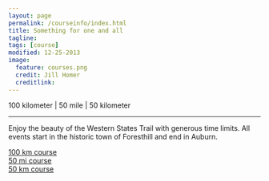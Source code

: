 ```yaml
---
layout: page
permalink: /courseinfo/index.html
title: Something for one and all
tagline: 
tags: [course]
modified: 12-25-2013
image:
  feature: courses.png
  credit: Jill Homer
  creditlink: 
---
```

<p class="lead">100 kilometer | 50 mile | 50 kilometer</p>
<hr>
<script>
window.location.replace("http://www.trasonevents.com");
</script>
<p class="lead">Enjoy the beauty of the Western States Trail with generous time limits. All events start in the historic town of Foresthill and end in Auburn. </p>
<div class="row">
  <div class="col-md-4">
  	<a href="{{ site.url }}/course/100k" class="btn btn-success btn-lg" role="button">100 km course</a>
  </div>
  <div class="col-md-4">
  	<a href="#" class="btn btn-success btn-lg" role="button">50 mi course</a>
  </div>
  <div class="col-md-4">
  	<a href="#" class="btn btn-success btn-lg" role="button">50 km course</a>
  </div>
</div>


<!-- 
# 100 kilometer - 62.3 mi | 17,808 ft
<hr>

The 100k course leaves Foresthill headed to Michigan Bluff. Runners go through the scenic Volcano and El Dorado Canyons along fire roads for great views not enjoyed during other running events. Turning around at the bottom of El Dorado Canyon, the course rejoins the Western States Trail to Foresthill. Runners continue along the Western States and Tevis Cup trails, then traverse a small segment of the old Cool Canyon Crawl course on the way to the finish at the Auburn Dam Overlook. Participants pass through 13 aid stations. You'll hit Foresthill and Michigan Bluff twice each.

| **Station** | **Mile** | **Next** | **Crew** | **Pacer** | **Cutoff** | **Dropbag**
| Foresthill <span class="circleBase legend" style="background:#33CC33;"></span> | 0 | 6.3 | ✓ |  | | 
| Michigan Bluff <span class="circleBase legend" style="background:#FF9900;"></span> | 6.3 | 6.9 | ✓ |  | | 
| Michigan Bluff <span class="circleBase legend" style="background:#FF9900;"></span> | 13.2 | 6.3 | ✓ |  | | 
| Foresthill <span class="circleBase legend" style="background:#33CC33;"></span> | 19.5 | 8.7 | ✓ |  | | ✓ 
| Peachstone <span class="circleBase legend" style="background:#FF00FF;"></span> | 28.2 | 7.3 |  |  | | 
| Rucky Chucky <span class="circleBase legend" style="background:#FFCC00;"></span> | 35.5 | 3.2 | ✓  | ✓ | 3:30p | ✓ 
| Poverty Bar <span class="circleBase legend" style="background:#0099FF;"></span> | 38.7 | 2.6 | |  |  |  
| Green Gate <span class="circleBase legend" style="background:#9900FF;"></span> | 41.3 | 5.4 | ✓ | ✓ |  | ✓ 
| Auburn Lake Trails <span class="circleBase legend" style="background:#996600;"></span> | 46.7 | 4.7 |  |  |  | 
| Brown's Bar <span class="circleBase legend" style="background:#669999;"></span> | 51.4 | 3.6 |  |  |  | 
| Highway 49 <span class="circleBase legend" style="background:#2ADACB;"></span> | 55 | 3.5 | ✓ | ✓ | 8:30p |  
| No Hands Bridge <span class="circleBase legend" style="background:#87140E;"></span> | 58.3 | 4 | ✓ | ✓ | |  
| Auburn Dam Overlook <span class="circleBase legend" style="background:#2e5387;"></span> | 62.3 | 0 | ✓ | ✓ | |  

<iframe width='100%' height='405' frameborder='0' src='http://trasontrailraces.cartodb.com/viz/bbb1b814-7034-11e3-b1ee-1796527001a2/embed_map?title=false&description=false&search=false&shareable=false&cartodb_logo=true&layer_selector=false&legends=false&scrollwheel=false&sublayer_options=1%7C1&sql=&sw_lat=38.89737072309845&sw_lon=-121.04678392410278&ne_lat=39.0281772419617&ne_lon=-120.71719408035278'></iframe>

<img class="profile-img" src="{{ site.url }}/images/100k-profile.png"/>
<span id="one-100k" class="circleBase legend" style="background:#33CC33;"></span>
<span id="two-100k" class="circleBase legend" style="background:#FF9900;"></span>
<span id="three-100k" class="circleBase legend" style="background:#FF9900;"></span>
<span id="four-100k" class="circleBase legend" style="background:#33CC33;"></span>
<span id="five-100k" class="circleBase legend" style="background:#FF00FF;"></span>
<span id="six-100k" class="circleBase legend" style="background:#FFCC00;"></span>
<span id="seven-100k" class="circleBase legend" style="background:#0099FF;"></span>
<span id="eight-100k" class="circleBase legend" style="background:#9900FF;"></span>
<span id="nine-100k" class="circleBase legend" style="background:#996600;"></span>
<span id="ten-100k" class="circleBase legend" style="background:#669999;"></span>
<span id="eleven-100k" class="circleBase legend" style="background:#2ADACB;"></span>
<span id="twelve-100k" class="circleBase legend" style="background:#87140E;"></span>
<span id="thirteen-100k" class="circleBase legend" style="background:#2e5387;"></span>

# 50 mile - 50.7 mi | 13,481 ft
<hr>

Can you say hybrid? This course was designed to combine parts of the 100k and 50k races. It starts with the 100k course but then changes course at Poverty Bar for a cruise along the American River on the Tevis Cup trail to the finish at Auburn Dam Overlook. It's just as scenic as the 100k option. Participants pass through 9 aid stations. You'll hit Foresthill and Michigan Bluff twice each.

| **Station** | **Mile** | **Next** | **Crew** | **Pacer** | **Cutoff** | **Drop**
| Foresthill <span class="circleBase legend" style="background:#33CC33;"></span> | 0 | 6.3 | ✓ |  | | 
| Michigan Bluff <span class="circleBase legend" style="background:#FF9900;"></span> | 6.3 | 6.9 | ✓ | ✓ | | 
| Michigan Bluff <span class="circleBase legend" style="background:#FF9900;"></span> | 13.2 | 6.3 | ✓ | ✓ | | 
| Foresthill <span class="circleBase legend" style="background:#33CC33;"></span> | 19.5 | 8.7 | ✓ | ✓ | | ✓ 
| Peachstone <span class="circleBase legend" style="background:#FF00FF;"></span> | 28.2 | 7.3 |  |  | | 
| Rucky Chucky <span class="circleBase legend" style="background:#FFCC00;"></span> | 35.5 | 3.2 | ✓  | ✓ | 3:30p | ✓ 
| Poverty Bar <span class="circleBase legend" style="background:#0099FF;"></span> | 38.7 | 2.6 | |  |  |  
| No Hands <span class="circleBase legend" style="background:#87140E;"></span> | 46.7 | 4 | ✓ | ✓ | |  
| Overlook <span class="circleBase legend" style="background:#2e5387;"></span> | 50.7 | 0 | ✓ | ✓ | | 

<iframe width='100%' height='405' frameborder='0' src='http://trasontrailraces.cartodb.com/viz/e900e958-70b0-11e3-a8ff-43cb6bb4e80d/embed_map?title=false&description=false&search=false&shareable=false&cartodb_logo=true&layer_selector=false&legends=false&scrollwheel=false&sublayer_options=1%7C1&sql=&sw_lat=38.904985471301785&sw_lon=-121.06669664382935&ne_lat=39.03577794297157&ne_lon=-120.73710680007935'></iframe>

<img class="profile-img" src="{{ site.url }}/images/50m-profile.png"/>
<span id="one-50m" class="circleBase legend" style="background:#33CC33;"></span>
<span id="two-50m" class="circleBase legend" style="background:#FF9900;"></span>
<span id="three-50m" class="circleBase legend" style="background:#FF9900;"></span>
<span id="four-50m" class="circleBase legend" style="background:#33CC33;"></span>
<span id="five-50m" class="circleBase legend" style="background:#FF00FF;"></span>
<span id="six-50m" class="circleBase legend" style="background:#FFCC00;"></span>
<span id="seven-50m" class="circleBase legend" style="background:#0099FF;"></span>
<span id="eight-50m" class="circleBase legend" style="background:#87140E;"></span>
<span id="nine-50m" class="circleBase legend" style="background:#2e5387;"></span>

# 50 kilometer - 31.2 mi | 7,526 ft
<hr>

Great first time ultra or personal record course. Follows the historic Tevis Cup Trail. Great introduction to California trails with the Race Director's favorite views of the American Canyon River. Sweep past the Middle fork of the American River all the way to the historic No Hands Bridge and the finish. Participants on the 50k course pass through 6 aid stations.

| **Station** | **Mile** | **Next** | **Crew** | **Pacer** | **Cutoff** | **Dropbag**
| Foresthill <span class="circleBase legend" style="background:#33CC33;"></span> | 0 | 8.7 | ✓ |  | | 
| Peachstone <span class="circleBase legend" style="background:#FF00FF;"></span> | 8.7 | 7.3 |  |  | | 
| Rucky Chucky <span class="circleBase legend" style="background:#FFCC00;"></span> | 16 | 3.2 | ✓  | ✓ | 3:30p | ✓ 
| Poverty Bar <span class="circleBase legend" style="background:#0099FF;"></span> | 19.2 | 2.6 | |  |  |  
| No Hands Bridge <span class="circleBase legend" style="background:#87140E;"></span> | 27.2 | 4 | ✓ | ✓ | |  
| Auburn Dam Overlook <span class="circleBase legend" style="background:#2e5387;"></span> | 31.2 | 0 | ✓ | ✓ | | 

<iframe width='100%' height='405' frameborder='0' src='http://trasontrailraces.cartodb.com/viz/c1da12c2-70b6-11e3-821d-b9f4542d7259/embed_map?title=false&description=false&search=false&shareable=false&cartodb_logo=true&layer_selector=false&legends=false&scrollwheel=false&sublayer_options=1%7C1&sql=&sw_lat=38.884677661434736&sw_lon=-121.1024022102356&ne_lat=39.01550759051314&ne_lon=-120.7728123664856'></iframe>

<img class="profile-img" src="{{ site.url }}/images/50k-profile.png"/>
<span id="one-50k" class="circleBase legend" style="background:#33CC33;"></span>
<span id="two-50k" class="circleBase legend" style="background:#FF00FF;"></span>
<span id="three-50k" class="circleBase legend" style="background:#FFCC00;"></span>
<span id="four-50k" class="circleBase legend" style="background:#0099FF;"></span>
<span id="five-50k" class="circleBase legend" style="background:#87140E;"></span>
<span id="six-50k" class="circleBase legend" style="background:#2e5387;"></span>




 -->
